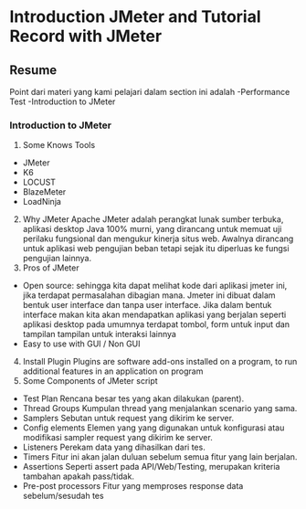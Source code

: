 # Introduction JMeter and Tutorial Record with JMeter
## Resume
Point dari materi yang kami pelajari dalam section ini adalah 
-Performance Test
-Introduction to JMeter
### Introduction to JMeter
1. Some Knows Tools
- JMeter
- K6
- LOCUST
- BlazeMeter
- LoadNinja
2. Why JMeter
Apache JMeter adalah perangkat lunak sumber terbuka, aplikasi desktop Java 100% murni, yang dirancang untuk memuat uji perilaku fungsional dan mengukur kinerja situs web. Awalnya dirancang untuk aplikasi web pengujian beban tetapi sejak itu diperluas ke fungsi pengujian lainnya.
3. Pros of JMeter
- Open source: sehingga kita dapat melihat kode dari aplikasi jmeter ini, jika terdapat permasalahan dibagian mana. Jmeter ini dibuat dalam bentuk user interface dan tanpa user interface. Jika dalam bentuk interface makan kita akan mendapatkan aplikasi yang berjalan seperti aplikasi desktop pada umumnya terdapat tombol, form untuk input dan tampilan tampilan untuk interaksi lainnya
- Easy to use with GUI / Non GUI
4. Install Plugin
Plugins are software add-ons installed on a program, to run additional features in an application on program
5. Some Components of JMeter script
- Test Plan
Rencana besar tes yang akan dilakukan (parent).
- Thread Groups
Kumpulan thread yang menjalankan scenario yang sama.
- Samplers 
Sebutan untuk request yang dikirim ke server.
- Config elements
Elemen yang yang digunakan untuk konfigurasi atau modifikasi sampler request yang dikirim ke server.
- Listeners 
Perekam data yang dihasilkan dari tes.
- Timers 
Fitur ini akan jalan duluan sebelum semua fitur yang lain berjalan.
- Assertions
Seperti assert pada API/Web/Testing, merupakan kriteria tambahan apakah pass/tidak.
- Pre-post processors
Fitur yang memproses response data sebelum/sesudah tes
